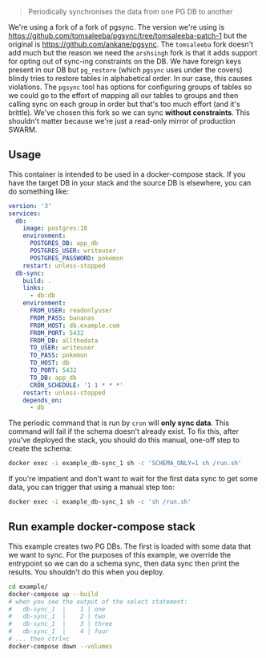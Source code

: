 > Periodically synchronises the data from one PG DB to another

We're using a fork of a fork of pgsync. The version we're using is https://github.com/tomsaleeba/pgsync/tree/tomsaleeba-patch-1 but the original is https://github.com/ankane/pgsync. The `tomsaleeba` fork doesn't add much but the reason we need the `arshsingh` fork is that it adds support for opting out of sync-ing constraints on the DB. We have foreign keys present in our DB but `pg_restore` (which `pgsync` uses under the covers) blindy tries to restore tables in alphabetical order. In our case, this causes violations.
The `pgsync` tool has options for configuring groups of tables so we could go to the effort of mapping all our tables to groups and then calling sync on each group in order but that's too much effort (and it's brittle). We've chosen this fork so we can sync **without constraints**. This shouldn't matter because we're just a read-only mirror of production SWARM.

## Usage

This container is intended to be used in a docker-compose stack. If you have the target DB in your stack and the source DB is elsewhere, you can do something like:
```yaml
version: '3'
services:
  db:
    image: postgres:10
    environment:
      POSTGRES_DB: app_db
      POSTGRES_USER: writeuser
      POSTGRES_PASSWORD: pokemon
    restart: unless-stopped
  db-sync:
    build: .
    links:
      - db:db
    environment:
      FROM_USER: readonlyuser
      FROM_PASS: bananas
      FROM_HOST: db.example.com
      FROM_PORT: 5432
      FROM_DB: allthedata
      TO_USER: writeuser
      TO_PASS: pokemon
      TO_HOST: db
      TO_PORT: 5432
      TO_DB: app_db
      CRON_SCHEDULE: '1 1 * * *'
    restart: unless-stopped
    depends_on:
      - db
```

The periodic command that is run by `cron` will **only sync data**. This command will fail if the schema doesn't already exist. To fix this, after you've deployed the stack, you should do this manual, one-off step to create the schema:
```bash
docker exec -i example_db-sync_1 sh -c 'SCHEMA_ONLY=1 sh /run.sh'
```

If you're impatient and don't want to wait for the first data sync to get some data, you can trigger that using a manual step too:
```bash
docker exec -i example_db-sync_1 sh -c 'sh /run.sh'
```

## Run example docker-compose stack

This example creates two PG DBs. The first is loaded with some data that we want to sync. For the purposes of this example, we override the entrypoint so we can do a schema sync, then data sync then print the results. You shouldn't do this when you deploy.

```bash
cd example/
docker-compose up --build
# when you see the output of the select statement:
#   db-sync_1  |    1 | one       
#   db-sync_1  |    2 | two       
#   db-sync_1  |    3 | three     
#   db-sync_1  |    4 | four 
# ... then ctrl+c
docker-compose down --volumes
```
